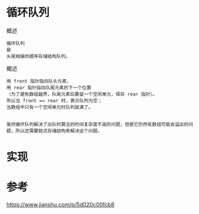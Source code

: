 
# 循环队列

概述

    循环队列
    是
    头尾相接的顺序存储结构队列。
    
概述    
    
    用 front 指针指向队头元素，
    用 rear 指针指向队尾元素的下一个位置
    （为了避免数组越界，队尾元素后要留一个空闲单元，保存 rear 指针）。
    所以当 front == rear 时，表示队列为空；
    当数组中只有一个空闲单元时队列就满了。
    
    
    虽然循环队列解决了出队时算法的时间复杂度不高的问题，但是它仍然有数组可能会溢出的问题，所以还需要链式存储结构来解决这个问题。


# 实现




# 参考

https://www.jianshu.com/p/5d020c00fcb8